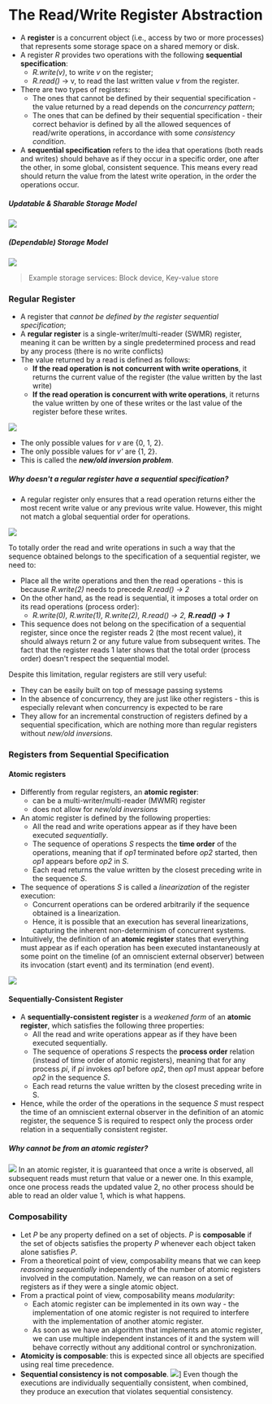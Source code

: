 # The Read/Write Register Abstraction
- A **register** is a concurrent object (i.e., access by two or more processes) that represents some storage space on a shared memory or disk.
- A register *R* provides two operations with the following **sequential specification**:
	- *R.write(v)*, to write *v* on the register;
	- *R.read()* → v, to read the last written value *v* from the register.
- There are two types of registers:
	- The ones that cannot be defined by their sequential specification - the value returned by a read depends on the *concurrency pattern*;
	- The ones that can be defined by their sequential specification - their correct behavior is defined by all the allowed sequences of read/write operations, in accordance with some *consistency condition*.
- A **sequential specification** refers to the idea that operations (both reads and writes) should behave as if they occur in a specific order, one after the other, in some global, consistent sequence. This means every read should return the value from the latest write operation, in the order the operations occur.
##### Updatable & Sharable Storage Model
![](./resources/rw-storage-model-1.png)
##### (Dependable) Storage Model
![](./resources/rw-storage-model-2.png)
> Example storage services: Block device, Key-value store

### Regular Register
- A register that *cannot be defined by the register sequential specification*;
- A **regular register** is a single-writer/multi-reader (SWMR) register, meaning it can be written by a single predetermined process and read by any process (there is no write conflicts)
- The value returned by a read is defined as follows:
	- **If the read operation is not concurrent with write operations**, it returns the current value of the register (the value written by the last write)
	- **If the read operation is concurrent with write operations**, it returns the value written by one of these writes or the last value of the register before these writes.

![](./resources/regular-register-example-1.png)
- The only possible values for *v* are {0, 1, 2}.
- The only possible values for *v'* are {1, 2}.
- This is called the ***new/old inversion problem***.

##### Why doesn't a regular register have a sequential specification?
- A regular register only ensures that a read operation returns either the most recent write value or any previous write value. However, this might not match a global sequential order for operations.

![](./resources/regular-register-example-2.png)

To totally order the read and write operations in such a way that the sequence obtained belongs to the specification of a sequential register, we need to:
- Place all the write operations and then the read operations - this is because *R.write(2)* needs to precede *R.read() → 2*
- On the other hand, as the read is sequential, it imposes a total order on its read operations (process order):
	- *R.write(0), R.write(1), R.write(2), R.read() → 2, **R.read() → 1***
- This sequence does not belong on the specification of a sequential register, since once the register reads 2 (the most recent value), it should always return 2 or any future value from subsequent writes. The fact that the register reads 1 later shows that the total order (process order) doesn't respect the sequential model.  

Despite this limitation, regular registers are still very useful:
- They can be easily built on top of message passing systems
- In the absence of concurrency, they are just like other registers - this is especially relevant when concurrency is expected to be rare
- They allow for an incremental construction of registers defined by a sequential specification, which are nothing more than regular registers without *new/old inversions*.

### Registers from Sequential Specification

#### Atomic registers
- Differently from regular registers, an **atomic register**:
	- can be a multi-writer/multi-reader (MWMR) register
	- does not allow for *new/old inversions*
- An atomic register is defined by the following properties:
	- All the read and write operations appear as if they have been executed *sequentially*.
	- The sequence of operations *S* respects the **time order** of the operations, meaning that if *op1* terminated before *op2* started, then *op1* appears before *op2* in *S*.
	- Each read returns the value written by the closest preceding write in the sequence *S*.
- The sequence of operations *S* is called a *linearization* of the register execution:
	- Concurrent operations can be ordered arbitrarily if the sequence obtained is a linearization.
	- Hence, it is possible that an execution has several linearizations, capturing the inherent non-determinism of concurrent systems.
- Intuitively, the definition of an **atomic register** states that everything must appear as if each operation has been executed instantaneously at some point on the timeline (of an omniscient external observer) between its invocation (start event) and its termination (end event).

![](./resources/atomic-register-example-1.png)

#### Sequentially-Consistent Register
- A **sequentially-consistent register** is a *weakened form* of an **atomic register**, which satisfies the following three properties:
	- All the read and write operations appear as if they have been executed sequentially.
	- The sequence of operations *S* respects the **process order** relation (instead of time order of atomic registers), meaning that for any process *pi*, if *pi* invokes *op1* before *op2*, then *op1* must appear before *op2* in the sequence *S*.
	- Each read returns the value written by the closest preceding write in S.
- Hence, while the order of the operations in the sequence *S* must respect the time of an omniscient external observer in the definition of an atomic register, the sequence S is required to respect only the process order relation in a sequentially consistent register.

##### Why cannot be from an atomic register?
![](./resources/sequentially-consistent-register-example-1.png)
In an atomic register, it is guaranteed that once a write is observed, all subsequent reads must return that value or a newer one. In this example, once one process reads the updated value 2, no other process should be able to read an older value 1, which is what happens.

### Composability
- Let *P* be any property defined on a set of objects. *P* is **composable** if the set of objects satisfies the property *P* whenever each object taken alone satisfies *P*.
- From a theoretical point of view, composability means that we can keep *reasoning sequentially* independently of the number of atomic registers involved in the computation. Namely, we can reason on a set of registers as if they were a single atomic object.
- From a practical point of view, composability means *modularity*:
	- Each atomic register can be implemented in its own way - the implementation of one atomic register is not required to interfere with the implementation of another atomic register.
	- As soon as we have an algorithm that implements an atomic register, we can use multiple independent instances of it and the system will behave correctly without any additional control or synchronization.
- **Atomicity is composable**: this is expected since all objects are specified using real time precedence.
- **Sequential consistency is not composable**.
![](./resources/sequential-consistency-no-composability-example.png)]
Even though the executions are individually sequentially consistent, when combined, they produce an execution that violates sequential consistency.